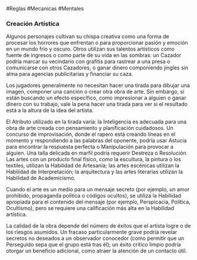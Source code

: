 #Reglas  #Mecanicas #Mentales 

### Creación Artística

Algunos personajes cultivan su chispa creativa como una forma de procesar los horrores que enfrentan o para proporcionar pasión y emoción en un mundo frío y oscuro. Otros utilizan sus talentos artísticos como fuente de ingresos o como parte de su vida en las sombras: un Cazador podría marcar su vecindario con grafitis para rastrear a una presa o comunicarse con otros Cazadores, o ganar dinero componiendo jingles sin alma para agencias publicitarias y financiar su caza.

Los jugadores generalmente no necesitan hacer una tirada para dibujar una imagen, componer una canción o crear otra obra de arte. Sin embargo, si están buscando un efecto específico, como impresionar a alguien o ganar dinero con su trabajo, vale la pena hacer una tirada para ver si el resultado está a la altura de la idea del artista.

El Atributo utilizado en la tirada varía: la Inteligencia es adecuada para una obra de arte creada con pensamiento y planificación cuidadosos. Un concurso de improvisación, donde el rapero está creando líneas en el momento y respondiendo a las palabras del oponente, podría usar Astucia para encontrar la respuesta perfecta o Manipulación para provocar a alguien. Una talla delicada en marfil podría requerir Destreza o Resolución. Las artes con un producto final físico, como la escultura, la pintura o los textiles, utilizan la Habilidad de Artesanía; las artes escénicas utilizan la Habilidad de Interpretación; la arquitectura y las artes literarias utilizan la Habilidad de Academicismo.

Cuando el arte es un medio para un mensaje secreto (por ejemplo, un amor prohibido, propaganda política o códigos ocultos), se utiliza la Habilidad apropiada para el contenido del mensaje (por ejemplo, Perspicacia, Política, Ocultismo), pero se requiere una calificación más alta en la Habilidad artística.

La calidad de la obra depende del número de éxitos que el artista logre o de los riesgos asumidos. Un fracaso particularmente grave podría revelar secretos no deseados a un observador conocedor (como permitir que un Perseguido sepa que el grupo está tras él); un éxito crítico limpio podría otorgar un beneficio adicional, como atraer la atención de un contacto útil.